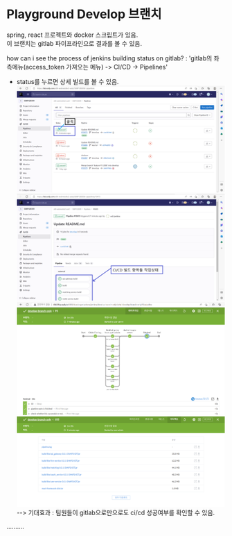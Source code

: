 # Playground Develop 브랜치
  
spring, react 프로젝트와 docker 스크립트가 있음.  
이 브랜치는 gitlab 파이프라인으로 결과를 볼 수 있음.

how can i see the process of jenkins building status on gitlab?
: 'gitlab의 좌측메뉴(access_token 가져오는 메뉴) -> CI/CD -> Pipelines'

+ status를 누르면 상세 빌드를 볼 수 있음.
![pipeline-detail-1](./img/pipeline-detail-1.PNG)  
![pipeline-detail-2](./img/pipeline-detail-2.PNG)  
![pipeline-detail-3](./img/pipeline-detail-3.PNG)  
![pipeline-detail-4](./img/pipeline-detail-4.PNG)  
--> 기대효과 : 팀원들이 gitlab으로만으로도 ci/cd 성공여부를 확인할 수 있음.  

..........